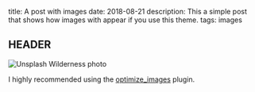 title: A post with images
date: 2018-08-21
description: This a simple post that shows how images with appear if you use this theme.
tags: images

## HEADER 

![Unsplash Wilderness photo]({filename}/images/wilderness.jpg "Wilderness") 

I highly recommended using the [optimize_images](https://github.com/getpelican/pelican-plugins/tree/master/optimize_images) plugin. 
